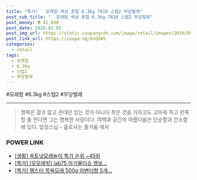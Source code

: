 ```yaml
--- 
title: "특가!   모래함 색상 혼합 6.3kg 7810 스텝2 무당벌레" 
post_sub_title: "  모래함 색상 혼합 6.3kg 7810 스텝2 무당벌레" 
post_money: ₩ 42,040 
post_date: 2020.02.02 
post_img_url: https://static.coupangcdn.com/image/retail/images/2016/05/26/10/9/82db96d5-670a-426d-ae80-edc824d46471.jpg 
post_link_url: https://coupa.ng/bnQXW5 
categories: 
  - retail 
tags: 
  - 모래함 
  - 6.3kg 
  - 스텝2 
  - 무당벌레 
--- 
```

  #모래함 #6.3kg #스텝2 #무당벌레 
<hr> 

> 행복은 결코 많고 큰데만 있는 것이 아니다 작은 것을 가지고도 고마워 하고 만족할 줄 안다면 그는 행복한 사람이다. 여백과 공간의 아름다움은 단순함과 간소함에 있다. 법정스님 – 홀로사는 즐거움 에서 


### POWER LINK

* <a href="https://blog.naver.com/sakai111/221793186078" target="_blank"> [생활] 옥토넛모래놀이 특가 순위 ~45위</a>
* <a href="https://blog.naver.com/an0733/221788984457" target="_blank">[특가] [모모래빗] lab75 아기물티슈 엠보...</a>
* <a href="https://blog.naver.com/sakai111/221785971254" target="_blank">[특가] 햄스터 목욕모래 500g 라벤더향 5개...</a>

